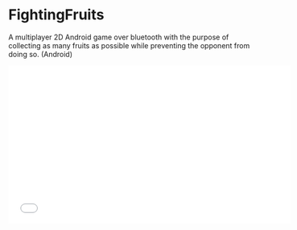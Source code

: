 FightingFruits
==============

A multiplayer 2D Android game over bluetooth with the purpose of collecting as many fruits as possible while preventing the opponent from doing so. (Android)

<iframe width="560" height="315" src="//www.youtube.com/embed/2xBNB-9NdcM" frameborder="0" allowfullscreen></iframe>